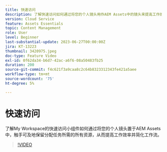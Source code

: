```yaml
---
title: 快速访问
description: 了解快速访问如何通过将您的个人镜头用作AEM Assets中的镜头来提高工作效率并简化工作流，轻松获取分配任务所需的所有资源。
version: Cloud Service
feature: Assets Essentials
topic: Content Management
role: User
level: Beginner
last-substantial-update: 2023-06-27T00:00:00Z
jira: KT-13223
thumbnail: 3420975.jpeg
doc-type: Feature Video
exl-id: 0f62da34-b6d7-42ac-a6f6-08a50483fb25
duration: 200
source-git-commit: f4c621f3a9caa8c2c64b8323312343fe421a5aee
workflow-type: tm+mt
source-wordcount: '75'
ht-degree: 5%

---
```


# 快速访问

了解My Workspace的快速访问小组件如何通过将您的个人镜头置于AEM Assets中，触手可及地保留分配任务所需的所有资源，从而提高工作效率并简化工作流。

>[!VIDEO](https://video.tv.adobe.com/v/3420975/?learn=on)
